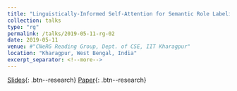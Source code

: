 ```yaml
---
title: "Linguistically-Informed Self-Attention for Semantic Role Labeling (EMNLP 2018)"
collection: talks
type: "rg"
permalink: /talks/2019-05-11-rg-02
date: 2019-05-11
venue: #"CNeRG Reading Group, Dept. of CSE, IIT Kharagpur"
location: "Kharagpur, West Bengal, India"
excerpt_separator: <!--more-->
---
```


<!--more-->
[Slides](https://docs.google.com/presentation/d/e/2PACX-1vR308wHtYIzPVuO1pRcwbqSTxbHmacEXwIwMRny48PE4aVWbrK9RGNjV-FXFQ3A4A/pub?start=false&loop=false&delayms=3000){: .btn--research} [Paper](https://aclanthology.org/D18-1548.pdf){: .btn--research}

